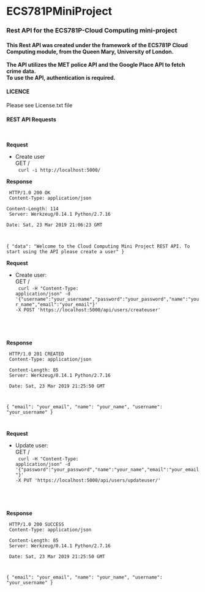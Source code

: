 # ECS781PMiniProject

<h3> Rest API for the ECS781P-Cloud Computing mini-project <h4>

This Rest API was created under the framework of the ECS781P Cloud Computing module,
from the Queen Mary, University of London. <br/>
<br />
The API utilizes the MET police API and the Google Place API to fetch crime data.
<br/>
To use the API, authentication is required.

<h4> LICENCE </h4>

Please see License.txt file
<br/>

<h4> REST API Requests </h4>
<br/>

<strong>Request</strong>

   * Create user<br/>
   GET / <br/>
   <code>  curl -i http://localhost:5000/ </code>
   
<strong>Response</strong>

<code> HTTP/1.0 200 OK <br/>
Content-Type: application/json<br/>
Content-Length: 114 <br/>
Server: Werkzeug/0.14.1 Python/2.7.16 <br/>
Date: Sat, 23 Mar 2019 21:06:23 GMT <br/>

 {
  "data": "Welcome to the Cloud Computing Mini Project REST API. To start using the API please create a user"
}
</code>

<strong>Request</strong>

   * Create user:<br/>
   GET / <br/>
   <code>  curl -H "Content-Type: application/json" -d '{"username":"your_username","password":"your_password","name":"your_name","email":"your_email"}' -X POST 'https://localhost:5000/api/users/createuser'
 </code>
   
<strong>Response</strong>

<code> HTTP/1.0 201 CREATED <br/>
Content-Type: application/json <br/>
Content-Length: 85 <br/>
Server: Werkzeug/0.14.1 Python/2.7.16 <br/>
Date: Sat, 23 Mar 2019 21:25:50 GMT <br/>

{
  "email": "your_email", 
  "name": "your_name", 
  "username": "your_username"
}

</code>

<strong>Request</strong>

   * Update user:<br/>
   GET / <br/>
   <code>  curl -H "Content-Type: application/json" -d '{"password":"your_password","name":"your_name","email":"your_email"}' -X PUT 'https://localhost:5000/api/users/updateuser/<user>'
 </code>
   
<strong>Response</strong>

<code> HTTP/1.0 200 SUCCESS <br/>
Content-Type: application/json <br/>
Content-Length: 85 <br/>
Server: Werkzeug/0.14.1 Python/2.7.16 <br/>
Date: Sat, 23 Mar 2019 21:25:50 GMT <br/>

{
  "email": "your_email", 
  "name": "your_name", 
  "username": "your_username"
}

</code>



